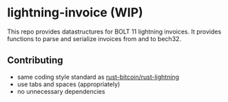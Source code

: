 # lightning-invoice (WIP)
This repo provides datastructures for BOLT 11 lightning invoices.
It provides functions to parse and serialize invoices from and to bech32.

## Contributing
* same coding style standard as [rust-bitcoin/rust-lightning](https://github.com/rust-bitcoin/rust-lightning)
* use tabs and spaces (appropriately)
* no unnecessary dependencies